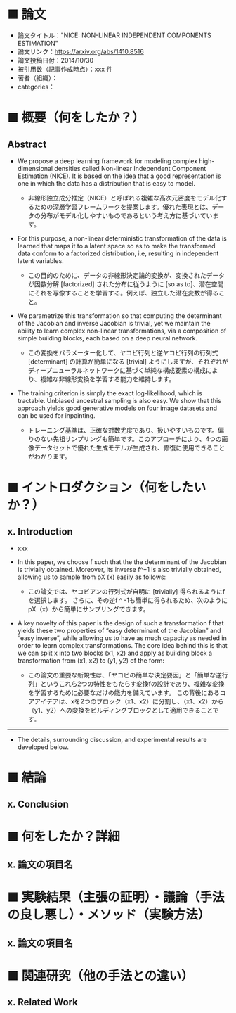 # ■ 論文
- 論文タイトル："NICE: NON-LINEAR INDEPENDENT COMPONENTS ESTIMATION"
- 論文リンク：https://arxiv.org/abs/1410.8516
- 論文投稿日付：2014/10/30
- 被引用数（記事作成時点）：xxx 件
- 著者（組織）：
- categories：

# ■ 概要（何をしたか？）

## Abstract

- We propose a deep learning framework for modeling complex high-dimensional densities called Non-linear Independent Component Estimation (NICE). It is based on the idea that a good representation is one in which the data has a distribution that is easy to model. 
    - 非線形独立成分推定（NICE）と呼ばれる複雑な高次元密度をモデル化するための深層学習フレームワークを提案します。優れた表現とは、データの分布がモデル化しやすいものであるという考え方に基づいています。

- For this purpose, a non-linear deterministic transformation of the data is learned that maps it to a latent space so as to make the transformed data conform to a factorized distribution, i.e, resulting in independent latent variables.    
    - この目的のために、データの非線形決定論的​​変換が、変換されたデータが因数分解 [factorized] された分布に従うように [so as to]、潜在空間にそれを写像することを学習する。例えば、独立した潜在変数が得ること。
    
- We parametrize this transformation so that computing the determinant of the Jacobian and inverse Jacobian is trivial, yet we maintain the ability to learn complex non-linear transformations, via a composition of simple building blocks, each based on a deep neural network.
    - この変換をパラメーター化して、ヤコビ行列と逆ヤコビ行列の行列式 [determinant] の計算が簡単になる [trivial] ようにしますが、それぞれがディープニューラルネットワークに基づく単純な構成要素の構成により、複雑な非線形変換を学習する能力を維持します。
    
- The training criterion is simply the exact log-likelihood, which is tractable. Unbiased ancestral sampling is also easy. We show that this approach yields good generative models on four image datasets and can be used for inpainting.
    - トレーニング基準は、正確な対数尤度であり、扱いやすいものです。偏りのない先祖サンプリングも簡単です。このアプローチにより、4つの画像データセットで優れた生成モデルが生成され、修復に使用できることがわかります。


# ■ イントロダクション（何をしたいか？）

## x. Introduction

- xxx

- In this paper, we choose f such that the the determinant of the Jacobian is trivially obtained. Moreover, its inverse f^−1 is also trivially obtained, allowing us to sample from pX (x) easily as follows:
    - この論文では、ヤコビアンの行列式が自明に [trivially] 得られるようにfを選択します。 さらに、その逆f ^ -1も簡単に得られるため、次のようにpX（x）から簡単にサンプリングできます。

- A key novelty of this paper is the design of such a transformation f that yields these two properties of “easy determinant of the Jacobian” and “easy inverse”, while allowing us to have as much capacity as needed in order to learn complex transformations. The core idea behind this is that we can split x into two blocks (x1, x2) and apply as building block a transformation from (x1, x2) to (y1, y2) of the form:
    - この論文の重要な新規性は、「ヤコビの簡単な決定要因」と「簡単な逆行列」というこれら2つの特性をもたらす変換fの設計であり、複雑な変換を学習するために必要なだけの能力を備えています。 この背後にあるコアアイデアは、xを2つのブロック（x1、x2）に分割し、（x1、x2）から（y1、y2）への変換をビルディングブロックとして適用できることです。

---

- The details, surrounding discussion, and experimental results are developed below.



# ■ 結論

## x. Conclusion


# ■ 何をしたか？詳細

## x. 論文の項目名


# ■ 実験結果（主張の証明）・議論（手法の良し悪し）・メソッド（実験方法）

## x. 論文の項目名


# ■ 関連研究（他の手法との違い）

## x. Related Work


